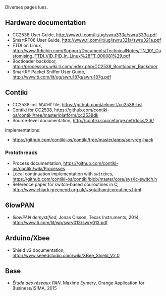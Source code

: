 Diverses pages lues.

## Hardware documentation

 - CC2538 User Guide, http://www.ti.com/lit/ug/swru333a/swru333a.pdf
 - SmartRF06 User Guide, http://www.ti.com/lit/ug/swru321a/swru321a.pdf
 - FTDI on Linux, http://www.ftdichip.com/Support/Documents/TechnicalNotes/TN_101_Customising_FTDI_VID_PID_In_Linux%28FT_000081%29.pdf
 - Bootloader backdoor, http://processors.wiki.ti.com/index.php/CC2538_Bootloader_Backdoor
 - SmartRF Packet Sniffer User Guide, http://www.ti.com/lit/ug/swru187g/swru187g.pdf

## Contiki

 - CC2538-bsl `README` file, https://github.com/JelmerT/cc2538-bsl
 - Contiki for CC2538, https://github.com/contiki-os/contiki/tree/master/platform/cc2538dk
 - Source-level documentation, http://contiki.sourceforge.net/docs/2.6/

Implementations:

 - https://github.com/contiki-os/contiki/tree/master/apps/servreg-hack

### Protothreads

 - Process documentation, https://github.com/contiki-os/contiki/wiki/Processes
 - Local continuation implementation with `switch`es, https://github.com/contiki-os/contiki/blob/master/core/sys/lc-switch.h
 - Reference paper for switch-based couroutines in C, http://www.chiark.greenend.org.uk/~sgtatham/coroutines.html

## 6lowPAN

 - *6lowPAN demystified*, Jonas Olsson, Texas Instruments, 2014, http://www.ti.com/lit/wp/swry013/swry013.pdf

## Arduino/Xbee

 - Shield v2 documentation, http://www.seeedstudio.com/wiki/XBee_Shield_V2.0

## Base

 - *Étude des réseaux PAN*, Maxime Eymery, Orange Application for Business/ISIMA, 2015

